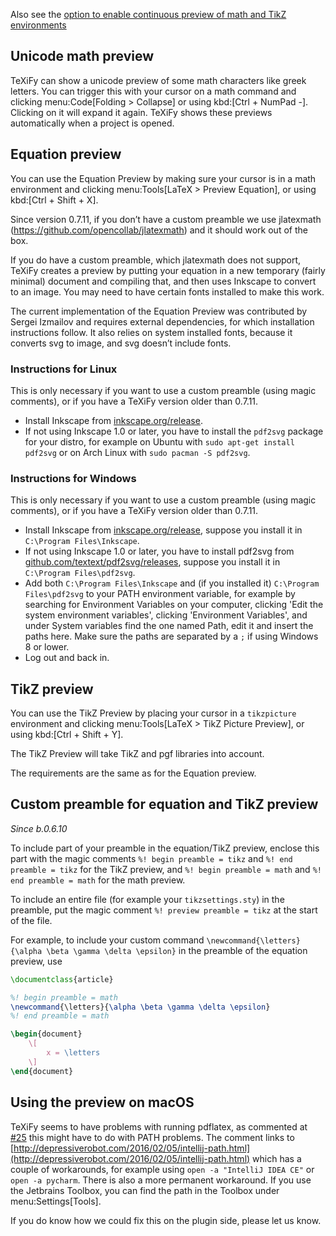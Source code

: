 Also see the [option to enable continuous preview of math and TikZ environments](Global-settings#continuous-preview)

## Unicode math preview

TeXiFy can show a unicode preview of some math characters like greek letters.
You can trigger this with your cursor on a math command and clicking menu:Code[Folding > Collapse] or using kbd:[Ctrl + NumPad -].
Clicking on it will expand it again.
TeXiFy shows these previews automatically when a project is opened.

## Equation preview

You can use the Equation Preview by making sure your cursor is in a math environment and clicking menu:Tools[LaTeX > Preview Equation], or using kbd:[Ctrl + Shift + X].

Since version 0.7.11, if you don’t have a custom preamble we use jlatexmath (https://github.com/opencollab/jlatexmath) and it should work out of the box.

If you do have a custom preamble, which jlatexmath does not support, TeXiFy creates a preview by putting your equation in a new temporary (fairly minimal) document and compiling that, and then uses Inkscape to convert to an image.
You may need to have certain fonts installed to make this work.

The current implementation of the Equation Preview was contributed by Sergei Izmailov and requires external dependencies, for which installation instructions follow.
It also relies on system installed fonts, because it converts svg to image, and svg doesn’t include fonts.

### Instructions for Linux

This is only necessary if you want to use a custom preamble (using magic comments), or if you have a TeXiFy version older than 0.7.11.

* Install Inkscape from [inkscape.org/release](https://inkscape.org/release).
* If not using Inkscape 1.0 or later, you have to install the `pdf2svg` package for your distro, for example on Ubuntu with `sudo apt-get install pdf2svg` or on Arch Linux with `sudo pacman -S pdf2svg`.

### Instructions for Windows

This is only necessary if you want to use a custom preamble (using magic comments), or if you have a TeXiFy version older than 0.7.11.

* Install Inkscape from [inkscape.org/release](https://inkscape.org/release), suppose you install it in `C:\Program Files\Inkscape`.
* If not using Inkscape 1.0 or later, you have to install pdf2svg from [github.com/textext/pdf2svg/releases](https://github.com/textext/pdf2svg/releases), suppose you install it in `C:\Program Files\pdf2svg`.
* Add both `C:\Program Files\Inkscape` and (if you installed it) `C:\Program Files\pdf2svg` to your PATH environment variable, for example by searching for Environment Variables on your computer, clicking 'Edit the system environment variables', clicking 'Environment Variables', and under System variables find the one named Path, edit it and insert the paths here. Make sure the paths are separated by a `;` if using Windows 8 or lower.
* Log out and back in.

## TikZ preview

You can use the TikZ Preview by placing your cursor in a `tikzpicture` environment and clicking menu:Tools[LaTeX > TikZ Picture Preview], or using kbd:[Ctrl + Shift + Y].

The TikZ Preview will take TikZ and pgf libraries into account.

The requirements are the same as for the Equation preview.

## Custom preamble for equation and TikZ preview

_Since b.0.6.10_

To include part of your preamble in the equation/TikZ preview, enclose this part with the magic comments `%! begin preamble = tikz` and `%! end preamble = tikz` for the TikZ preview, and `%! begin preamble = math` and `%! end preamble = math` for the math preview.

To include an entire file (for example your `tikzsettings.sty`) in the preamble, put the magic comment `%! preview preamble = tikz` at the start of the file.

For example, to include your custom command `\newcommand{\letters}{\alpha \beta \gamma \delta \epsilon}` in the preamble of the equation preview, use

```latex
\documentclass{article}

%! begin preamble = math
\newcommand{\letters}{\alpha \beta \gamma \delta \epsilon}
%! end preamble = math

\begin{document}
    \[
        x = \letters
    \]
\end{document}
```

## Using the preview on macOS

TeXiFy seems to have problems with running pdflatex, as commented at [#25](https://github.com/Hannah-Sten/TeXiFy-IDEA/issues/25#issuecomment-314573002) this might have to do with PATH problems.
The comment links to [http://depressiverobot.com/2016/02/05/intellij-path.html](http://depressiverobot.com/2016/02/05/intellij-path.html) which has a couple of workarounds, for example using `open -a "IntelliJ IDEA CE"` or `open -a pycharm`. There is also a more permanent workaround.
If you use the Jetbrains Toolbox, you can find the path in the Toolbox under menu:Settings[Tools].

If you do know how we could fix this on the plugin side, please let us know.
